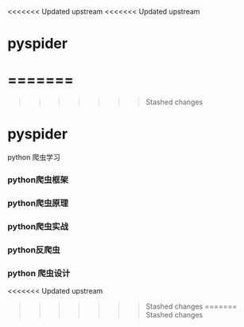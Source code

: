 <<<<<<< Updated upstream
<<<<<<< Updated upstream
# pyspider



=======
=======
>>>>>>> Stashed changes
# pyspider 
python 爬虫学习

###  python爬虫框架


### python爬虫原理



### python爬虫实战


### python反爬虫



### python 爬虫设计
<<<<<<< Updated upstream
>>>>>>> Stashed changes
=======
>>>>>>> Stashed changes
